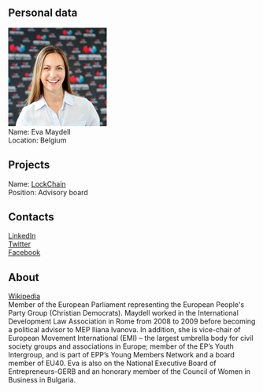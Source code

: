 ## Personal data
![eva maydell photo](photo/eva_maydell.jpg)  
Name:   Eva Maydell  
Location:  Belgium  
## Projects 
Name: [LockChain](../projects/lockchain.md)  
Position: Advisory board   
## Contacts
[LinkedIn](https://www.linkedin.com/in/eva-maydell-paunova-52670149/)  
[Twitter](https://twitter.com/evamaydell)  
[Facebook](https://www.facebook.com/EvaMaydell/)  
## About
[Wikipedia](https://en.wikipedia.org/wiki/Eva_Maydell)  
Member of the European Parliament representing the European People's Party Group (Christian Democrats). Maydell worked in the International Development Law Association in Rome from 2008 to 2009 before becoming a political advisor to MEP Iliana Ivanova. 
In addition, she is vice-chair of European Movement International (EMI) – the largest umbrella body for civil society groups and associations in Europe; member of the EP’s Youth Intergroup, and is part of EPP’s Young Members Network and a board member of EU40.
Eva is also on the National Executive Board of Entrepreneurs-GERB and an honorary member of the Council of Women in Business in Bulgaria.
